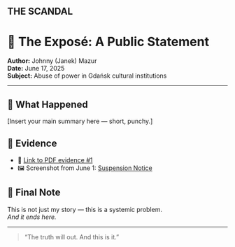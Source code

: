 ## THE SCANDAL
# 🎤 The Exposé: A Public Statement

**Author:** Johnny (Janek) Mazur  
**Date:** June 17, 2025  
**Subject:** Abuse of power in Gdańsk cultural institutions

---

## 🚨 What Happened

[Insert your main summary here — short, punchy.]

## 📜 Evidence

- 📄 [Link to PDF evidence #1](./evidence1.pdf)
- 🖼️ Screenshot from June 1: [Suspension Notice](./suspension_notice.png)

## 💬 Final Note

This is not just my story — this is a systemic problem.  
*And it ends here.*

---

> “The truth will out. And this is it.”

